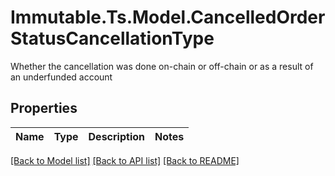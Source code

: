 # Immutable.Ts.Model.CancelledOrderStatusCancellationType
Whether the cancellation was done on-chain or off-chain or as a result of an underfunded account

## Properties

Name | Type | Description | Notes
------------ | ------------- | ------------- | -------------

[[Back to Model list]](../README.md#documentation-for-models) [[Back to API list]](../README.md#documentation-for-api-endpoints) [[Back to README]](../README.md)

